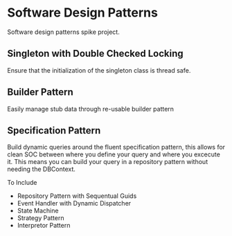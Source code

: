 # Software Design Patterns
Software design patterns spike project.

## Singleton with Double Checked Locking
Ensure that the initialization of the singleton class is thread safe.

## Builder Pattern
Easily manage stub data through re-usable builder pattern

## Specification Pattern
Build dynamic queries around the fluent specification pattern, this allows for clean SOC between where you define your query and where you excecute it. This means you can build your query in a repository pattern without needing the DBContext.

To Include
* Repository Pattern with Sequentual Guids
* Event Handler with Dynamic Dispatcher
* State Machine
* Strategy Pattern
* Interpretor Pattern
